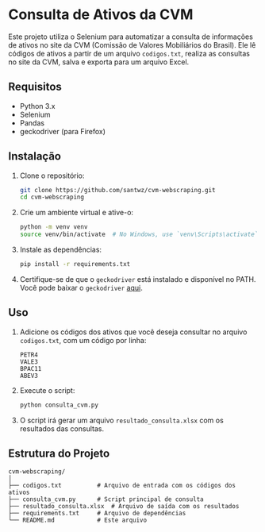 # Consulta de Ativos da CVM

Este projeto utiliza o Selenium para automatizar a consulta de informações de ativos no site da CVM (Comissão de Valores Mobiliários do Brasil). Ele lê códigos de ativos a partir de um arquivo `codigos.txt`, realiza as consultas no site da CVM, salva e exporta para um arquivo Excel.


## Requisitos

- Python 3.x
- Selenium
- Pandas
- geckodriver (para Firefox)

## Instalação

1. Clone o repositório:
    ```bash
    git clone https://github.com/santwz/cvm-webscraping.git
    cd cvm-webscraping
    ```

2. Crie um ambiente virtual e ative-o:
    ```bash
    python -m venv venv
    source venv/bin/activate  # No Windows, use `venv\Scripts\activate`
    ```

3. Instale as dependências:
    ```bash
    pip install -r requirements.txt
    ```

4. Certifique-se de que o `geckodriver` está instalado e disponível no PATH. Você pode baixar o `geckodriver` [aqui](https://github.com/mozilla/geckodriver/releases).

## Uso

1. Adicione os códigos dos ativos que você deseja consultar no arquivo `codigos.txt`, com um código por linha:
    ```text
    PETR4
    VALE3
    BPAC11
    ABEV3
    ```

2. Execute o script:
    ```bash
    python consulta_cvm.py
    ```

3. O script irá gerar um arquivo `resultado_consulta.xlsx` com os resultados das consultas.

## Estrutura do Projeto

```plaintext
cvm-webscraping/
│
├── codigos.txt          # Arquivo de entrada com os códigos dos ativos
├── consulta_cvm.py      # Script principal de consulta
├── resultado_consulta.xlsx  # Arquivo de saída com os resultados
├── requirements.txt     # Arquivo de dependências
└── README.md            # Este arquivo
